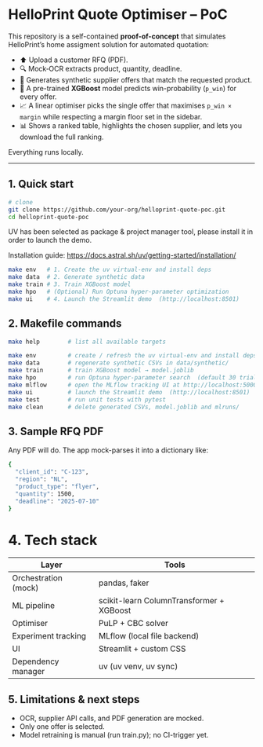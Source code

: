 # HelloPrint Quote Optimiser – PoC

This repository is a self-contained **proof-of-concept** that simulates HelloPrint’s home assigment solution for automated quotation:

* ⬆️ Upload a customer RFQ (PDF).  
* 🔍 Mock‐OCR extracts product, quantity, deadline.  
* 📝 Generates synthetic supplier offers that match the requested product.  
* 🤖 A pre-trained **XGBoost** model predicts win-probability (`p_win`) for every offer.  
* 📈 A linear optimiser picks the single offer that maximises `p_win × margin`
  while respecting a margin floor set in the sidebar.  
* 📊 Shows a ranked table, highlights the chosen supplier, and lets you
  download the full ranking.

Everything runs locally.

---

## 1. Quick start

```bash
# clone
git clone https://github.com/your-org/helloprint-quote-poc.git
cd helloprint-quote-poc
```

UV has been selected as package & project manager tool, please install it in order to launch the demo. 

Installation guide: https://docs.astral.sh/uv/getting-started/installation/

```bash
make env   # 1. Create the uv virtual-env and install deps
make data  # 2. Generate synthetic data
make train # 3. Train XGBoost model
make hpo   # (Optional) Run Optuna hyper-parameter optimization
make ui    # 4. Launch the Streamlit demo  (http://localhost:8501)
```

## 2. Makefile commands


```bash
make help        # list all available targets

make env         # create / refresh the uv virtual-env and install deps
make data        # regenerate synthetic CSVs in data/synthetic/
make train       # train XGBoost model → model.joblib
make hpo         # run Optuna hyper-parameter search  (default 30 trials)
make mlflow      # open the MLflow tracking UI at http://localhost:5000
make ui          # launch the Streamlit demo  (http://localhost:8501)
make test        # run unit tests with pytest
make clean       # delete generated CSVs, model.joblib and mlruns/
```

## 3. Sample RFQ PDF

Any PDF will do.
The app mock-parses it into a dictionary like:

```bash
{
  "client_id": "C-123",
  "region": "NL",
  "product_type": "flyer",
  "quantity": 1500,
  "deadline": "2025-07-10"
}
```

# 4. Tech stack

| Layer                | Tools                         |
|-----------------------|-------------------------------|
| Orchestration (mock)  | pandas, faker                 |
| ML pipeline           | scikit-learn ColumnTransformer + XGBoost |
| Optimiser             | PuLP + CBC solver             |
| Experiment tracking   | MLflow (local file backend)   |
| UI                    | Streamlit + custom CSS        |
| Dependency manager    | uv (uv venv, uv sync)         |

## 5. Limitations & next steps
- OCR, supplier API calls, and PDF generation are mocked.
- Only one offer is selected.
- Model retraining is manual (run train.py); no CI-trigger yet.